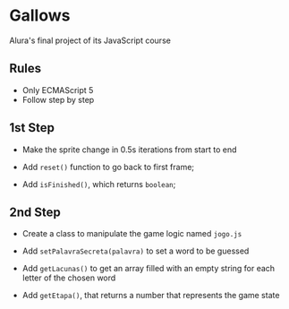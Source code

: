 # Gallows

Alura's final project of its JavaScript course

## Rules

- Only ECMAScript 5
- Follow step by step

## 1st Step
- Make the sprite change in 0.5s iterations from start to end

- Add `reset()` function to go back to first frame;
- Add `isFinished()`, which returns `boolean`;

## 2nd Step
- Create a class to manipulate the game logic named `jogo.js`

- Add `setPalavraSecreta(palavra)` to set a word to be guessed
- Add `getLacunas()` to get an array filled with an empty string for each letter of the chosen word
- Add `getEtapa()`, that returns a number that represents the game state
